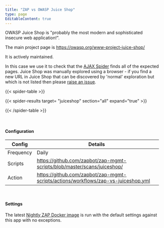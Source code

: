 ```yaml
---
title: "ZAP vs OWASP Juice Shop"
type: page
EditableContent: true
---
```

OWASP Juice Shop is "probably the most modern and sophisticated insecure web application!".

The main project page is https://owasp.org/www-project-juice-shop/

It is actively maintained. 

In this case we use it to check that the [AJAX Spider](/docs/desktop/addons/ajax-spider/) finds all of the expected pages.
Juice Shop was manually explored using a browser - if you find a new URL in Juice Shop that can be discovered by 'normal'
exploration but which is not listed then please [raise an issue](https://github.com/zaproxy/zaproxy/issues/new?assignees=&labels=bug&projects=&template=bug-report.yml).

{{< spider-table >}}

  {{< spider-results target= "juiceshop" section="all" expand="true" >}}

{{< /spider-table >}}

&nbsp;  

#### Configuration

| Config | Details |
| --- | --- |
| Frequency | Daily |
| Scripts | https://github.com/zapbot/zap-mgmt-scripts/blob/master/scans/juiceshop/ |
| Action | https://github.com/zapbot/zap-mgmt-scripts/actions/workflows/zap-vs-juiceshop.yml | 

&nbsp;  

#### Settings

The latest [Nightly ZAP Docker image](https://github.com/zaproxy/zaproxy/pkgs/container/zaproxy) is run with the default settings against this app with no exceptions.
